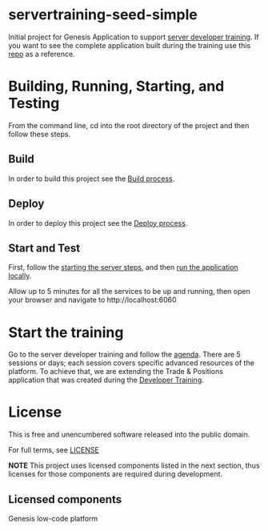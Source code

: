 # servertraining-seed-simple

Initial project for Genesis Application to support [server developer training](https://learn.genesis.global/docs/getting-started/server_training/ssdt-intro/). If you want to see the complete application built during the training use this [repo](https://github.com/genesiscommunitysuccess/servertraining-alpha-simple) as a reference.

# Building, Running, Starting, and Testing
From the command line, cd into the root directory of the project and then follow these steps.

## Build
In order to build this project see the [Build process](https://learn.genesis.global/docs/getting-started/developer-training/training-content-day1/#build).

## Deploy
In order to deploy this project see the [Deploy process](https://learn.genesis.global/docs/getting-started/developer-training/training-content-day1/#deploy).

## Start and Test
First, follow the [starting the server steps](https://learn.genesis.global/docs/getting-started/developer-training/training-content-day1/#starting-the-server), and then [run the application locally](https://learn.genesis.global/docs/getting-started/developer-training/training-content-day2/#running-the-application-locally).

Allow up to 5 minutes for all the services to be up and running, then open your browser and navigate to http://localhost:6060

# Start the training 

Go to the server developer training and follow the [agenda](https://learn.genesis.global/docs/getting-started/server_training/ssdt-intro/#programme). There are 5 sessions or days; each session covers specific advanced resources of the platform. To achieve that, we are extending the Trade & Positions application that was created during the [Developer Training](https://learn.genesis.global/docs/getting-started/developer-training/training-intro/).

# License

This is free and unencumbered software released into the public domain.

For full terms, see [LICENSE](./LICENSE)

**NOTE** This project uses licensed components listed in the next section, thus licenses for those components are required during development.

## Licensed components
Genesis low-code platform
